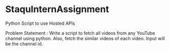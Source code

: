 # StaquInternAssignment
Python Script to use Hosted APIs

Problem Statement :
Write a script to fetch all videos from any YouTube channel using python. Also, fetch the similar videos of each video. Input will be the channel id.
